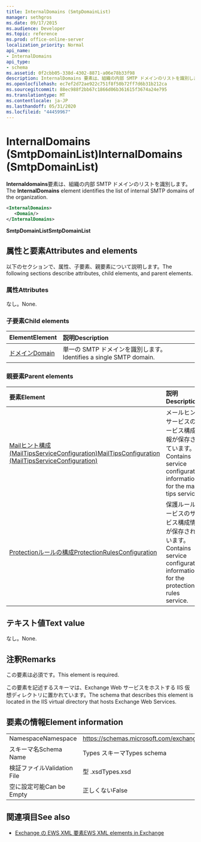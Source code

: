 ```yaml
---
title: InternalDomains (SmtpDomainList)
manager: sethgros
ms.date: 09/17/2015
ms.audience: Developer
ms.topic: reference
ms.prod: office-online-server
localization_priority: Normal
api_name:
- InternalDomains
api_type:
- schema
ms.assetid: 0f2cbb05-338d-4302-8871-a06e78b33f98
description: InternalDomains 要素は、組織の内部 SMTP ドメインのリストを識別します。
ms.openlocfilehash: ec7ef2d72ae922c751f8f50b72ff7d6b31b212ca
ms.sourcegitcommit: 88ec988f2bb67c1866d06b361615f3674a24e795
ms.translationtype: MT
ms.contentlocale: ja-JP
ms.lasthandoff: 05/31/2020
ms.locfileid: "44459967"
---
```

# <a name="internaldomains-smtpdomainlist"></a><span data-ttu-id="f8a72-103">InternalDomains (SmtpDomainList)</span><span class="sxs-lookup"><span data-stu-id="f8a72-103">InternalDomains (SmtpDomainList)</span></span>

<span data-ttu-id="f8a72-104">**Internaldomains**要素は、組織の内部 SMTP ドメインのリストを識別します。</span><span class="sxs-lookup"><span data-stu-id="f8a72-104">The **InternalDomains** element identifies the list of internal SMTP domains of the organization.</span></span> 
  
```XML
<InternalDomains>
   <Domain/>
</InternalDomains>
```

 <span data-ttu-id="f8a72-105">**SmtpDomainList**</span><span class="sxs-lookup"><span data-stu-id="f8a72-105">**SmtpDomainList**</span></span>
## <a name="attributes-and-elements"></a><span data-ttu-id="f8a72-106">属性と要素</span><span class="sxs-lookup"><span data-stu-id="f8a72-106">Attributes and elements</span></span>

<span data-ttu-id="f8a72-107">以下のセクションで、属性、子要素、親要素について説明します。</span><span class="sxs-lookup"><span data-stu-id="f8a72-107">The following sections describe attributes, child elements, and parent elements.</span></span>
  
### <a name="attributes"></a><span data-ttu-id="f8a72-108">属性</span><span class="sxs-lookup"><span data-stu-id="f8a72-108">Attributes</span></span>

<span data-ttu-id="f8a72-109">なし。</span><span class="sxs-lookup"><span data-stu-id="f8a72-109">None.</span></span>
  
### <a name="child-elements"></a><span data-ttu-id="f8a72-110">子要素</span><span class="sxs-lookup"><span data-stu-id="f8a72-110">Child elements</span></span>

|<span data-ttu-id="f8a72-111">**Element**</span><span class="sxs-lookup"><span data-stu-id="f8a72-111">**Element**</span></span>|<span data-ttu-id="f8a72-112">**説明**</span><span class="sxs-lookup"><span data-stu-id="f8a72-112">**Description**</span></span>|
|:-----|:-----|
|[<span data-ttu-id="f8a72-113">ドメイン</span><span class="sxs-lookup"><span data-stu-id="f8a72-113">Domain</span></span>](domain.md) <br/> |<span data-ttu-id="f8a72-114">単一の SMTP ドメインを識別します。</span><span class="sxs-lookup"><span data-stu-id="f8a72-114">Identifies a single SMTP domain.</span></span>  <br/> |
   
### <a name="parent-elements"></a><span data-ttu-id="f8a72-115">親要素</span><span class="sxs-lookup"><span data-stu-id="f8a72-115">Parent elements</span></span>

|<span data-ttu-id="f8a72-116">**要素**</span><span class="sxs-lookup"><span data-stu-id="f8a72-116">**Element**</span></span>|<span data-ttu-id="f8a72-117">**説明**</span><span class="sxs-lookup"><span data-stu-id="f8a72-117">**Description**</span></span>|
|:-----|:-----|
|[<span data-ttu-id="f8a72-118">Mailヒント構成 (MailTipsServiceConfiguration)</span><span class="sxs-lookup"><span data-stu-id="f8a72-118">MailTipsConfiguration (MailTipsServiceConfiguration)</span></span>](mailtipsconfiguration-mailtipsserviceconfiguration.md) <br/> |<span data-ttu-id="f8a72-119">メールヒントサービスのサービス構成情報が保存されています。</span><span class="sxs-lookup"><span data-stu-id="f8a72-119">Contains service configuration information for the mail tips service.</span></span>  <br/> |
|[<span data-ttu-id="f8a72-120">Protectionルールの構成</span><span class="sxs-lookup"><span data-stu-id="f8a72-120">ProtectionRulesConfiguration</span></span>](protectionrulesconfiguration.md) <br/> |<span data-ttu-id="f8a72-121">保護ルールサービスのサービス構成情報が保存されています。</span><span class="sxs-lookup"><span data-stu-id="f8a72-121">Contains service configuration information for the protection rules service.</span></span>  <br/> |
   
## <a name="text-value"></a><span data-ttu-id="f8a72-122">テキスト値</span><span class="sxs-lookup"><span data-stu-id="f8a72-122">Text value</span></span>

<span data-ttu-id="f8a72-123">なし。</span><span class="sxs-lookup"><span data-stu-id="f8a72-123">None.</span></span>
  
## <a name="remarks"></a><span data-ttu-id="f8a72-124">注釈</span><span class="sxs-lookup"><span data-stu-id="f8a72-124">Remarks</span></span>

<span data-ttu-id="f8a72-125">この要素は必須です。</span><span class="sxs-lookup"><span data-stu-id="f8a72-125">This element is required.</span></span> 
  
<span data-ttu-id="f8a72-126">この要素を記述するスキーマは、Exchange Web サービスをホストする IIS 仮想ディレクトリに置かれています。</span><span class="sxs-lookup"><span data-stu-id="f8a72-126">The schema that describes this element is located in the IIS virtual directory that hosts Exchange Web Services.</span></span>
  
## <a name="element-information"></a><span data-ttu-id="f8a72-127">要素の情報</span><span class="sxs-lookup"><span data-stu-id="f8a72-127">Element information</span></span>

|||
|:-----|:-----|
|<span data-ttu-id="f8a72-128">Namespace</span><span class="sxs-lookup"><span data-stu-id="f8a72-128">Namespace</span></span>  <br/> |https://schemas.microsoft.com/exchange/services/2006/types  <br/> |
|<span data-ttu-id="f8a72-129">スキーマ名</span><span class="sxs-lookup"><span data-stu-id="f8a72-129">Schema Name</span></span>  <br/> |<span data-ttu-id="f8a72-130">Types スキーマ</span><span class="sxs-lookup"><span data-stu-id="f8a72-130">Types schema</span></span>  <br/> |
|<span data-ttu-id="f8a72-131">検証ファイル</span><span class="sxs-lookup"><span data-stu-id="f8a72-131">Validation File</span></span>  <br/> |<span data-ttu-id="f8a72-132">型 .xsd</span><span class="sxs-lookup"><span data-stu-id="f8a72-132">Types.xsd</span></span>  <br/> |
|<span data-ttu-id="f8a72-133">空に設定可能</span><span class="sxs-lookup"><span data-stu-id="f8a72-133">Can be Empty</span></span>  <br/> |<span data-ttu-id="f8a72-134">正しくない</span><span class="sxs-lookup"><span data-stu-id="f8a72-134">False</span></span>  <br/> |
   
## <a name="see-also"></a><span data-ttu-id="f8a72-135">関連項目</span><span class="sxs-lookup"><span data-stu-id="f8a72-135">See also</span></span>



- [<span data-ttu-id="f8a72-136">Exchange の EWS XML 要素</span><span class="sxs-lookup"><span data-stu-id="f8a72-136">EWS XML elements in Exchange</span></span>](ews-xml-elements-in-exchange.md)

